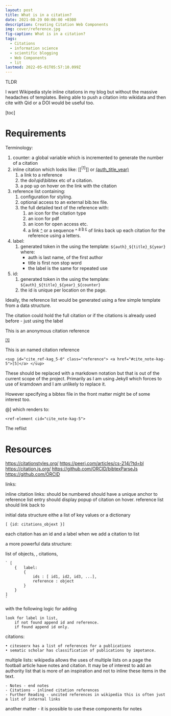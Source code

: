 ```yaml
---
layout: post
title: What is in a citation?
date: 2021-08-29 00:00:00 +0300
description: Creating Citation Web Components
img: cover/reference.jpg
fig-caption: What is in a citation?
tags:
  - Citations
  - information science
  - scientific blogging
  - Web Components
  - lit
lastmod: 2022-05-01T05:57:10.099Z
---
```


TLDR 

I want Wikipedia style inline citations in my blog but without the massive headaches of templates. Being able to push a citation into wikidata and then cite with Qid or a DOI would be useful too.

[toc] 

# Requirements


Terminology:
1. counter:
    a global variable which is incremented to generate the number of a citation
1. inline citation which looks like: [[<sup>[1]</sup>]] or [(auth_title_year)]()
    1. a link to a reference
	1. the doi\qid\bibtex etc of a citation.
    1. a pop up on hover on the link with the citation
1. reference list containing:
    1. configuration for styling.
    1. optional access to an external bib.tex file.
	1. the full detailed text of the reference with:
       1. an icon for the citation type
       1. an icon for pdf
       1. an icon for open access etc.
       1. a link [^]() or a sequence ^ <sup>[a]() [b]() [c]()</sup> of links back up each citation for the reference using a letters.
1. label:
    1. generated token in the using the template:
        `${auth}_${title}_${year}`
        where:
        - auth is last name, of the first author 
        - title is first non stop word 
        - the label is the same for repeated use
1. id:
    1. generated token in the using the template:
        `${auth}_${title}_${year}_${counter}`
    1. the id is unique per location on the page.

Ideally, the reference list would be generated using a few simple template from a data structure.

The citation could hold the full citation or if the citations is already used before - just using the label

This is an anonymous citation reference

<sup id="cite_ref-1" class="reference">
	<a href="#cite_note-1">[1]</a>
</sup>

This is an named citation reference

`<sup id="cite_ref-kag_5-0" class="reference">
	<a href="#cite_note-kag-5">[5]</a>
</sup>`

These should be replaced with a markdown notation
but that is out of the current scope of the project. Primarily as I am using Jekyll which forces to use of kramdown and I am unlikely to replace it.

However specifying a bibtex file in the front matter might be of some interest too.


@]
which renders to:

`<ref-element cid="cite_note-kag-5">`


The reflist



# Resources

https://citationstyles.org/
https://peerj.com/articles/cs-214/?td=bl
https://citation.js.org/
https://github.com/ORCID/bibtexParseJs
https://github.com/ORCID


links:

inline citation links:
	should be numbered
	should have a unique anchor
	 to reference list entry
	should display popup of citation on hover.
reference list should link back to 


initial data structure 
eithe a  list of key values 
or a dictionary

`[ {id: citations_objext }] `

each citation has an id and a label
when we add a citation to list 

a more powerful data structure:

list of objects, , citations, 

    ` [
        {   label: 
            {
                ids : [ id1, id2, id3, ...],
                reference : object
            }
        }
    ]
    `

with the following logic for adding

    look for label in list, 
        if not found append id and reference.
        if found append id only.

citations:

	• citeseerx has a list of references for a publications
	• sematic scholar has classification of publications by impotance.


multiple lists:
    wikipedia allows the uses of multiple lists on a page
    the football article have notes and citation. It may be of interest to add an authority list that is more of an inspiration and not to inline these items in the text.

    - Notes - end notes 
    - Citations - inlined citation references 
    - Further Reading - uncited references in wikipedia this is often just a list of internal links
another matter - 
    it is possible to use these components for notes
